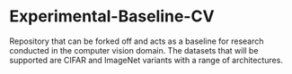 # Experimental-Baseline-CV
Repository that can be forked off and acts as a baseline for research conducted in the computer vision domain. The datasets that will be supported are CIFAR and ImageNet variants with a range of architectures. 
